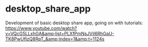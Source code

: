 # desktop_share_app
Development of basic desktop share app, going on with tutorials: https://www.youtube.com/watch?v=VQcG5LLxhGA&amp;list=PLXfPmNsJVjl6RhGaU-TK8PwUfIzQ8RpT_&amp;index=1&amp;t=1124s
